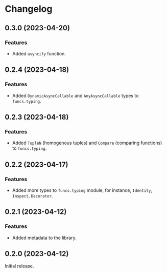 # Changelog

<!-- changelogging: start -->

## 0.3.0 (2023-04-20)

### Features

- Added `asyncify` function.

## 0.2.4 (2023-04-18)

### Features

- Added `DynamicAsyncCallable` and `AnyAsyncCallable` types to `funcs.typing`.

## 0.2.3 (2023-04-18)

### Features

- Added `TupleN` (homogenous tuples) and `Compare` (comparing functions) to `funcs.typing`.

## 0.2.2 (2023-04-17)

### Features

- Added more types to `funcs.typing` module, for instance, `Identity`, `Inspect`, `Decorator`.

## 0.2.1 (2023-04-12)

### Features

- Added metadata to the library.

## 0.2.0 (2023-04-12)

Initial release.
